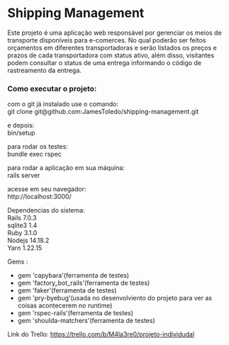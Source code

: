 # Shipping Management

Este projeto é uma aplicação web responsável por gerenciar os meios de transporte disponíveis para e-comerces. No qual poderão ser feitos orçamentos em diferentes transportadoras e serão listados os preços e prazos de cada transportadora com status ativo, além disso, visitantes podem consultar o status de uma entrega informando o código de rastreamento da entrega.

<h3>Como executar o projeto:</h3>
  com o git já instalado use o comando:<br>
  git clone git@github.com:JamesToledo/shipping-management.git

  e depois:<br>
  bin/setup

  para rodar os testes:<br>
  bundle exec rspec

  para rodar a aplicação em sua máquina:<br>
  rails server

  acesse em seu navegador:<br>
  http://localhost:3000/

Dependencias do sistema: <br>
Rails 7.0.3 <br>
sqlite3 1.4 <br>
Ruby 3.1.0 <br>
Nodejs 14.18.2 <br>
Yarn 1.22.15 <br>

Gems :
* gem 'capybara'(ferramenta de testes)
* gem 'factory_bot_rails'(ferramenta de testes)
* gem 'faker'(ferramenta de testes)
* gem 'pry-byebug'(usada no desenvolviento do projeto para ver as coisas acontecerem no runtime)
* gem 'rspec-rails'(ferramenta de testes)
* gem 'shoulda-matchers'(ferramenta de testes)

Link do Trello:
https://trello.com/b/M4la3re0/projeto-individudal
